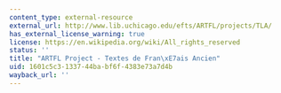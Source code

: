 ```yaml
---
content_type: external-resource
external_url: http://www.lib.uchicago.edu/efts/ARTFL/projects/TLA/
has_external_license_warning: true
license: https://en.wikipedia.org/wiki/All_rights_reserved
status: ''
title: "ARTFL Project - Textes de Fran\xE7ais Ancien"
uid: 1601c5c3-1337-44ba-bf6f-4383e73a7d4b
wayback_url: ''
---
```

